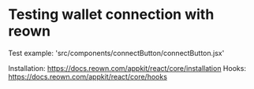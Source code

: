 # Testing wallet connection with reown

Test example: 'src/components/connectButton/connectButton.jsx'

Installation: https://docs.reown.com/appkit/react/core/installation
Hooks: https://docs.reown.com/appkit/react/core/hooks